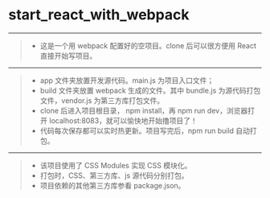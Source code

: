 # start_react_with_webpack

------

>* 这是一个用 webpack 配置好的空项目。clone 后可以很方便用 React 直接开始写项目。

------

>* app 文件夹放置开发源代码。main.js 为项目入口文件；
>* build 文件夹放置 webpack 生成的文件。其中 bundle.js 为源代码打包文件，vendor.js 为第三方库打包文件。
>* clone 后进入项目根目录， npm install，再 npm run dev，浏览器打开 localhost:8083，就可以愉快地开始撸项目了！
>* 代码每次保存都可以实时热更新。项目写完后，npm run build 自动打包。

------

>* 该项目使用了 CSS Modules 实现 CSS 模块化。
>* 打包时，CSS、第三方库、js 源代码分别打包。
>* 项目依赖的其他第三方库参看 package.json。
